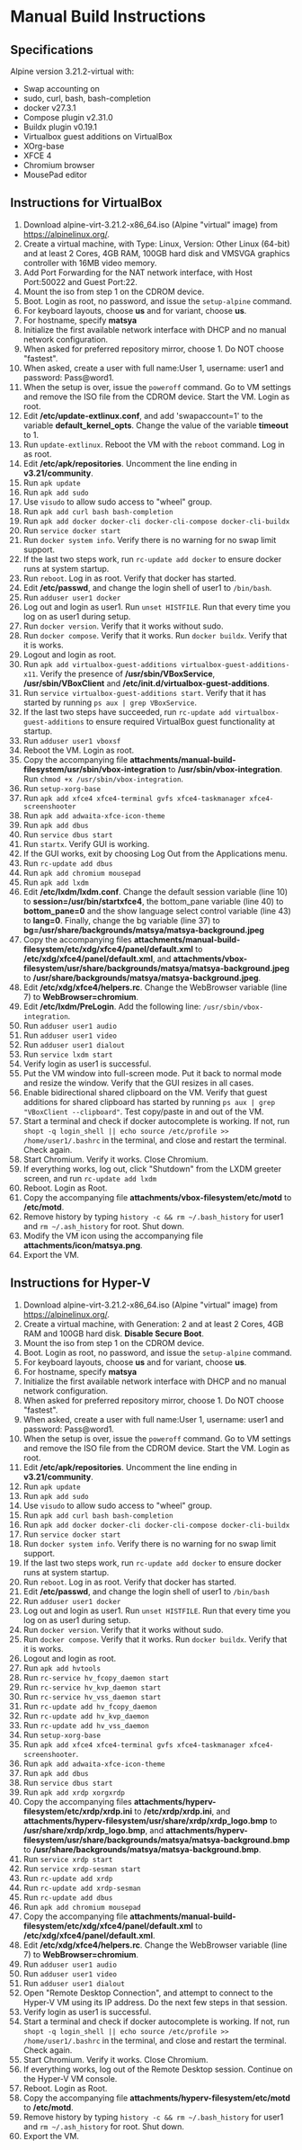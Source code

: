 # Manual Build Instructions

## Specifications
Alpine version 3.21.2-virtual with:
  - Swap accounting on
  - sudo, curl, bash, bash-completion
  - docker v27.3.1
  - Compose plugin v2.31.0
  - Buildx plugin v0.19.1
  - Virtualbox guest additions on VirtualBox
  - XOrg-base
  - XFCE 4
  - Chromium browser
  - MousePad editor

## Instructions for VirtualBox
1. Download alpine-virt-3.21.2-x86_64.iso (Alpine "virtual" image) from https://alpinelinux.org/. 
2. Create a virtual machine, with Type: Linux, Version: Other Linux (64-bit) and at least 2 Cores, 4GB RAM, 100GB hard disk and VMSVGA graphics controller with 16MB video memory. 
3. Add Port Forwarding for the NAT network interface, with Host Port:50022 and Guest Port:22. 
4. Mount the iso from step 1 on the CDROM device. 
5. Boot. Login as root, no password, and issue the `setup-alpine` command.
6. For keyboard layouts, choose **us** and for variant, choose **us**.
7. For hostname, specify **matsya**
8. Initialize the first available network interface with DHCP and no manual network configuration.
9. When asked for preferred repository mirror, choose 1. Do NOT choose "fastest".
10. When asked, create a user with full name:User 1, username: user1 and password: Pass@word1.
11. When the setup is over, issue the `poweroff` command. Go to VM settings and remove the ISO file from the CDROM device. Start the VM. Login as root.
12. Edit **/etc/update-extlinux.conf**, and add 'swapaccount=1' to the variable **default_kernel_opts**. Change the value of the variable **timeout** to 1.
13. Run `update-extlinux`. Reboot the VM with the `reboot` command. Log in as root.
14. Edit **/etc/apk/repositories**. Uncomment the line ending in **v3.21/community**.
15. Run `apk update`
16. Run `apk add sudo`
17. Use `visudo` to allow sudo access to "wheel" group.
18. Run `apk add curl bash bash-completion`
19. Run `apk add docker docker-cli docker-cli-compose docker-cli-buildx`
20. Run `service docker start`
21. Run `docker system info`. Verify there is no warning for no swap limit support. 
22. If the last two steps work, run `rc-update add docker` to ensure docker runs at system startup.
22. Run `reboot`. Log in as root. Verify that docker has started.
23. Edit **/etc/passwd**, and change the login shell of user1 to `/bin/bash`.
24. Run `adduser user1 docker`
25. Log out and login as user1. Run `unset HISTFILE`. Run that every time you log on as user1 during setup. 
26. Run `docker version`. Verify that it works without sudo.
27. Run `docker compose`. Verify that it works. Run `docker buildx`. Verify that it is works.
28. Logout and login as root.
29. Run `apk add virtualbox-guest-additions virtualbox-guest-additions-x11`. Verify the presence of **/usr/sbin/VBoxService**, **/usr/sbin/VBoxClient** and **/etc/init.d/virtualbox-guest-additions**.
30. Run `service virtualbox-guest-additions start`. Verify that it has started by running `ps aux | grep VBoxService`.
31. If the last two steps have succeeded, run `rc-update add virtualbox-guest-additions` to ensure required VirtualBox guest functionality at startup.
32. Run `adduser user1 vboxsf`
33. Reboot the VM. Login as root.
34. Copy the accompanying file **attachments/manual-build-filesystem/usr/sbin/vbox-integration** to **/usr/sbin/vbox-integration**. Run `chmod +x /usr/sbin/vbox-integration`.
35. Run `setup-xorg-base`
36. Run `apk add xfce4 xfce4-terminal gvfs xfce4-taskmanager xfce4-screenshooter`
37. Run `apk add adwaita-xfce-icon-theme`
38. Run `apk add dbus`
39. Run `service dbus start`
40. Run `startx`. Verify GUI is working.
41. If the GUI works, exit by choosing Log Out from the Applications menu.
42. Run `rc-update add dbus`
43. Run `apk add chromium mousepad`
44. Run `apk add lxdm`
45. Edit **/etc/lxdm/lxdm.conf**. Change the default session variable (line 10) to **session=/usr/bin/startxfce4**, the bottom_pane variable (line 40) to **bottom_pane=0** and the show language select control variable (line 43) to **lang=0**. Finally, change the bg variable (line 37) to **bg=/usr/share/backgrounds/matsya/matsya-background.jpeg**
46. Copy the accompanying files **attachments/manual-build-filesystem/etc/xdg/xfce4/panel/default.xml** to **/etc/xdg/xfce4/panel/default.xml**, and **attachments/vbox-filesystem/usr/share/backgrounds/matsya/matsya-background.jpeg** to **/usr/share/backgrounds/matsya/matsya-background.jpeg**.
47. Edit **/etc/xdg/xfce4/helpers.rc**. Change the WebBrowser variable (line 7) to **WebBrowser=chromium**.
48. Edit **/etc/lxdm/PreLogin**. Add the following line: `/usr/sbin/vbox-integration`.
49. Run `adduser user1 audio`
50. Run `adduser user1 video`
51. Run `adduser user1 dialout`
52. Run `service lxdm start`
53. Verify login as user1 is successful. 
54. Put the VM window into full-screen mode. Put it back to normal mode and resize the window. Verify that the GUI resizes in all cases.
55. Enable bidirectional shared clipboard on the VM. Verify that guest additions for shared clipboard has started by running `ps aux | grep "VBoxClient --clipboard"`. Test copy/paste in and out of the VM.
56. Start a terminal and check if docker autocomplete is working. If not, run `shopt -q login_shell || echo source /etc/profile >> /home/user1/.bashrc` in the terminal, and close and restart the terminal. Check again.
57. Start Chromium. Verify it works. Close Chromium. 
58. If everything works, log out, click "Shutdown" from the LXDM greeter screen, and run `rc-update add lxdm`
59. Reboot. Login as Root.
60. Copy the accompanying file **attachments/vbox-filesystem/etc/motd** to **/etc/motd**.
61. Remove history by typing `history -c && rm ~/.bash_history` for user1 and `rm ~/.ash_history` for root. Shut down.
62. Modify the VM icon using the accompanying file **attachments/icon/matsya.png**.
63. Export the VM. 

## Instructions for Hyper-V
1. Download alpine-virt-3.21.2-x86_64.iso (Alpine "virtual" image) from https://alpinelinux.org/. 
2. Create a virtual machine, with Generation: 2 and at least 2 Cores, 4GB RAM and 100GB hard disk. **Disable Secure Boot**.
3. Mount the iso from step 1 on the CDROM device. 
4. Boot. Login as root, no password, and issue the `setup-alpine` command.
5. For keyboard layouts, choose **us** and for variant, choose **us**.
6. For hostname, specify **matsya**
7. Initialize the first available network interface with DHCP and no manual network configuration.
8. When asked for preferred repository mirror, choose 1. Do NOT choose "fastest".
9. When asked, create a user with full name:User 1, username: user1 and password: Pass@word1.
10. When the setup is over, issue the `poweroff` command. Go to VM settings and remove the ISO file from the CDROM device. Start the VM. Login as root.
11. Edit **/etc/apk/repositories**. Uncomment the line ending in **v3.21/community**.
12. Run `apk update`
13. Run `apk add sudo`
14. Use `visudo` to allow sudo access to "wheel" group.
15. Run `apk add curl bash bash-completion`
16. Run `apk add docker docker-cli docker-cli-compose docker-cli-buildx`
17. Run `service docker start` 
18. Run `docker system info`. Verify there is no warning for no swap limit support. 
19. If the last two steps work, run `rc-update add docker` to ensure docker runs at system startup.
20. Run `reboot`. Log in as root. Verify that docker has started.
21. Edit **/etc/passwd**, and change the login shell of user1 to `/bin/bash`
22. Run `adduser user1 docker`
23. Log out and login as user1. Run `unset HISTFILE`. Run that every time you log on as user1 during setup. 
24. Run `docker version`. Verify that it works without sudo.
25. Run `docker compose`. Verify that it works. Run `docker buildx`. Verify that it is works.
26. Logout and login as root.
27. Run `apk add hvtools`
28. Run `rc-service hv_fcopy_daemon start`
29. Run `rc-service hv_kvp_daemon start`
30. Run `rc-service hv_vss_daemon start`
31. Run `rc-update add hv_fcopy_daemon`
32. Run `rc-update add hv_kvp_daemon`
33. Run `rc-update add hv_vss_daemon`
34. Run `setup-xorg-base`
35. Run `apk add xfce4 xfce4-terminal gvfs xfce4-taskmanager xfce4-screenshooter`.
36. Run `apk add adwaita-xfce-icon-theme`
37. Run `apk add dbus`
38. Run `service dbus start`
39. Run `apk add xrdp xorgxrdp`
40. Copy the accompanying files **attachments/hyperv-filesystem/etc/xrdp/xrdp.ini** to **/etc/xrdp/xrdp.ini**, and **attachments/hyperv-filesystem/usr/share/xrdp/xrdp_logo.bmp** to **/usr/share/xrdp/xrdp_logo.bmp**, and **attachments/hyperv-filesystem/usr/share/backgrounds/matsya/matsya-background.bmp** to **/usr/share/backgrounds/matsya/matsya-background.bmp**.
41. Run `service xrdp start` 
42. Run `service xrdp-sesman start`
43. Run `rc-update add xrdp`
44. Run `rc-update add xrdp-sesman`
45. Run `rc-update add dbus`
46. Run `apk add chromium mousepad`
47. Copy the accompanying file **attachments/manual-build-filesystem/etc/xdg/xfce4/panel/default.xml** to **/etc/xdg/xfce4/panel/default.xml**.
48. Edit **/etc/xdg/xfce4/helpers.rc**. Change the WebBrowser variable (line 7) to **WebBrowser=chromium**.
49. Run `adduser user1 audio`
50. Run `adduser user1 video`
51. Run `adduser user1 dialout`
52. Open "Remote Desktop Connection", and attempt to connect to the Hyper-V VM using its IP address. Do the next few steps in that session.
53. Verify login as user1 is successful. 
54. Start a terminal and check if docker autocomplete is working. If not, run `shopt -q login_shell || echo source /etc/profile >> /home/user1/.bashrc` in the terminal, and close and restart the terminal. Check again.
55. Start Chromium. Verify it works. Close Chromium. 
56. If everything works, log out of the Remote Desktop session. Continue on the Hyper-V VM console. 
57. Reboot. Login as Root.
58. Copy the accompanying file **attachments/hyperv-filesystem/etc/motd** to **/etc/motd**.
59. Remove history by typing `history -c && rm ~/.bash_history` for user1 and `rm ~/.ash_history` for root. Shut down.
60. Export the VM.
